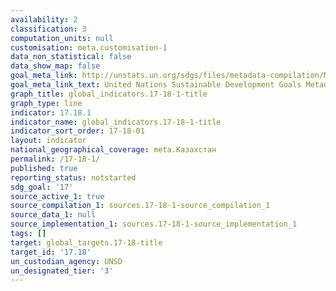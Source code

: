 ```yaml
---
availability: 2
classification: 3
computation_units: null
customisation: meta.customisation-1
data_non_statistical: false
data_show_map: false
goal_meta_link: http://unstats.un.org/sdgs/files/metadata-compilation/Metadata-Goal-17.pdf
goal_meta_link_text: United Nations Sustainable Development Goals Metadata (pdf 468kB)
graph_title: global_indicators.17-18-1-title
graph_type: line
indicator: 17.18.1
indicator_name: global_indicators.17-18-1-title
indicator_sort_order: 17-18-01
layout: indicator
national_geographical_coverage: meta.Казахстан
permalink: /17-18-1/
published: true
reporting_status: notstarted
sdg_goal: '17'
source_active_1: true
source_compilation_1: sources.17-18-1-source_compilation_1
source_data_1: null
source_implementation_1: sources.17-18-1-source_implementation_1
tags: []
target: global_targets.17-18-title
target_id: '17.18'
un_custodian_agency: UNSD
un_designated_tier: '3'
---
```

